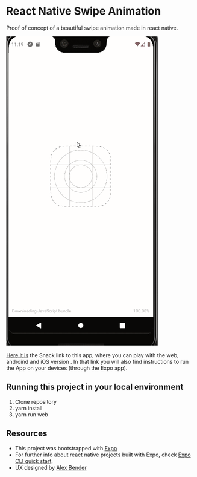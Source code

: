 # React Native Swipe Animation

Proof of concept of a beautiful swipe animation made in react native. 

![Project diagram](./docs/react-native-sipe-animation.gif)

[Here it is](https://snack.expo.io/@nerychucuy/github.com-nerychucuy-react-native-swipe-animation) the Snack link to this app, where you can play with the web, androind and iOS version . In that link you will also find instructions to run the App on your devices (through the Expo app).

## Running this project in your local environment

1. Clone repository
1. yarn install
1. yarn run web

## Resources
* This project was bootstrapped with [Expo](https://expo.io)
* For further info about react native projects built with Expo, check [Expo CLI quick start](https://reactnative.dev/docs/environment-setup).
* UX designed by [Alex Bender](https://dribbble.com/shots/6487913-Rosan-App-Swipe-Animation)
